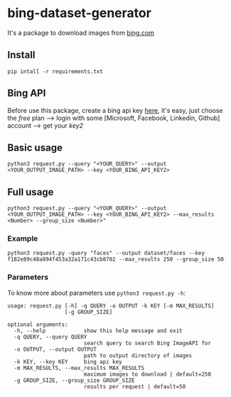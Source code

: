 # bing-dataset-generator

It's a package to download images from [bing.com](https://www.bing.com/?scope=images&FORM=Z9LH1)

## Install
```
pip intall -r requirements.txt
```

## Bing API
Before use this package, create a bing api key [here](https://azure.microsoft.com/en-us/try/cognitive-services/?api=bing-image-search-api), it's easy, just choose the *free* plan --> login with some [Microsoft, Facebook, Linkedin, Github] account --> get your *key2*

## Basic usage
```
python3 request.py --query "<YOUR_QUERY>" --output <YOUR_OUTPUT_IMAGE_PATH> --key <YOUR_BING_API_KEY2>
```

## Full usage
```
python3 request.py --query "<YOUR_QUERY>" --output <YOUR_OUTPUT_IMAGE_PATH> --key <YOUR_BING_API_KEY2> --max_results <Number> --group_size <Number>"
```

### Example
```
python3 request.py -query "faces" --output dataset/faces --key f182e89c48a894f453a32a171c43cb8702 --max_results 250 --group_size 50
```

### Parameters
To know more about parameters use `python3 request.py -h`:

```
usage: request.py [-h] -q QUERY -o OUTPUT -k KEY [-m MAX_RESULTS]
                  [-g GROUP_SIZE]

optional arguments:
  -h, --help            show this help message and exit
  -q QUERY, --query QUERY
                        search query to search Bing ImageAPI for
  -o OUTPUT, --output OUTPUT
                        path to output directory of images
  -k KEY, --key KEY     bing api key
  -m MAX_RESULTS, --max_results MAX_RESULTS
                        maximum images to download | default=250
  -g GROUP_SIZE, --group_size GROUP_SIZE
                        results per request | default=50
```
